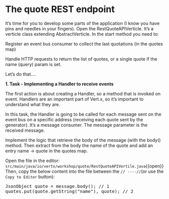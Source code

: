 # The quote REST endpoint

It’s time for you to develop some parts of the application (I know you have pins and needles in your fingers). Open the RestQuoteAPIVerticle. It’s a verticle class extending AbstractVerticle. In the start method you need to:

Register an event bus consumer to collect the last quotations (in the quotes map)

Handle HTTP requests to return the list of quotes, or a single quote if the name (query) param is set.

Let’s do that…​.


**1. Task - Implementing a Handler to receive events**

The first action is about creating a Handler, so a method that is invoked on event. Handlers are an important part of Vert.x, so it’s important to understand what they are.

In this task, the Handler is going to be called for each message sent on the event bus on a specific address (receiving each quote sent by the generator). It’s a message consumer. The message parameter is the received message.

Implement the logic that retrieve the body of the message (with the body() method. Then extract from the body the name of the quote and add an entry name → quote in the quotes map.

Open the file in the editor: ``src/main/java/io/vertx/workshop/quote/RestQuoteAPIVertile.java``{{open}}
Then, copy the below content into the file between the ``// ----//``(or use the `Copy to Editor` button):
      
<pre class="file" data-filename="src/main/java/io/vertx/workshop/quote/RestQuoteAPIVerticle.java" data-target="replace">
JsonObject quote = message.body(); // 1
quotes.put(quote.getString("name"), quote); // 2
</pre>